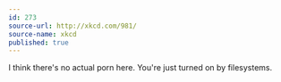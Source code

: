 ```yaml
---
id: 273
source-url: http://xkcd.com/981/
source-name: xkcd
published: true
---
```

 I think there's no actual porn here. You're just turned on by filesystems.
